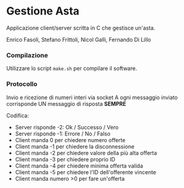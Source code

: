 # Gestione Asta

Applicazione client/server scritta in C che gestisce un'asta.

Enrico Fasoli, Stefano Frittoli, Nicol Galli, Fernando Di Lillo

### Compilazione

Utilizzare lo script `make.sh` per compilare il software.

### Protocollo

Invio e ricezione di numeri interi via socket
A ogni messaggio inviato corrisponde UN messaggio di risposta __SEMPRE__

Codifica:

- Server risponde -2: Ok / Successo / Vero
- Server risponde -1: Errore / No / Falso
- Client manda 0 per chiedere numero offerte
- Client manda -1 per chiedere la disconnessione
- Client manda -2 per chiedere valore della più alta offerta
- Client manda -3 per chiedere proprio ID
- Client manda -4 per chiedere minima offerta valida
- Client manda -5 per chiedere l'ID dell'offerente vincente
- Client manda numero >0 per fare un'offerta
